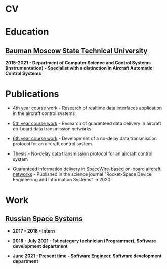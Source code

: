 # CV

# Education

## [Bauman Moscow State Technical University](https://www.bmstu.ru/)

**2015-2021 - Department of Computer Science and Control Systems (Instrumentation) - Specialist with a distinction in Aircraft Automatic Control Systems**

# Publications

* [4th year course work](https://docs.google.com/document/d/1j5d37XLHxmK096koQAhbnjqaVbBp9rRjGgWdhcidXEQ/edit?usp=sharing) - Research of realtime data interfaces application in the aircraft control systems 

* [5th year course work](https://docs.google.com/document/d/1d-gjWqyAqA_X07iOnQdnYiTBBa8wj_B6oZaSR8xmWhQ/edit?usp=sharing) - Research of guaranteed data delivery in aircraft on-board data transmission networks

* [6th year course work](https://docs.google.com/document/d/1m94jsEyCdxuhWvVa6ToOof2MVJRk-8ZxqAiPRgutx0k/edit) - Development of a no-delay data transmission protocol for an aircraft control system 

* [Thesis](https://docs.google.com/document/d/1Z7iDwl9JW0M8j9c8Up94Lg3qQnEHH7sFV6treQS_IHA/edit) - No-delay data transmission protocol for an aircraft control system 

* [Guaranteed information delivery in SpaceWire-based on-board aircraft networks](http://spacedevice.ru/wp-content/uploads/2020/12/9_p83_0704.pdf) - Published in the science journal "Rocket-Space Device Engineering and Information Systems" in 2020


# Work

##  [Russian Space Systems](http://russianspacesystems.ru/)

* **2017 - 2018 - Intern**

* **2018 - July 2021 - 1st category technician (Programmer), Software development department**

* **June 2021 - Present time - Software Engineer, Software development department**
